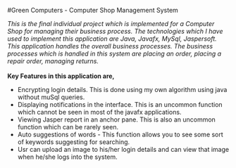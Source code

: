#Green Computers - Computer Shop Management System

_This is the final individual project which is implemented for a Computer Shop for managing their business process.
The technologies which I have used to implement this application are Java, Javafx, MySql, Jaspersoft.
This application handles the overall business processes. The business processes which is handled in this system are placing an order, placing a repair order, managing returns._
<br />
<br />
**Key Features in this application are,**
<br />
- Encrypting login details. This is done using my own algorithm using java without muSql queries.
- Displaying notifications in the interface. This is an uncommon function which cannot be seen in most of the javafx applications.
- Viewing Jasper report in an anchor pane. This is also an uncommon function which can be rarely seen.
- Auto suggestions of words - This function allows you to see some sort of keywords suggesting for searching.
- Usr can upload an image to his/her login details and can view that image when he/she logs into the system.
<br />
<br />
 
  
  
  
  
